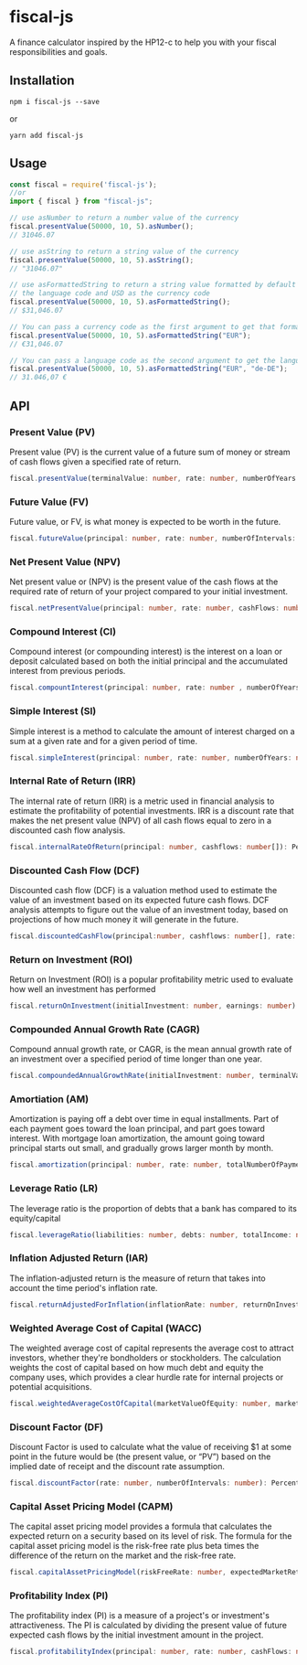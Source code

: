 # fiscal-js
A finance calculator inspired by the HP12-c to help you with your fiscal responsibilities and goals.

## Installation
```
npm i fiscal-js --save
```
or
```
yarn add fiscal-js
```

## Usage
```ts
const fiscal = require('fiscal-js');
//or
import { fiscal } from "fiscal-js";

// use asNumber to return a number value of the currency
fiscal.presentValue(50000, 10, 5).asNumber();
// 31046.07

// use asString to return a string value of the currency
fiscal.presentValue(50000, 10, 5).asString();
// "31046.07"

// use asFormattedString to return a string value formatted by default with en-US as
// the language code and USD as the currency code
fiscal.presentValue(50000, 10, 5).asFormattedString();
// $31,046.07

// You can pass a currency code as the first argument to get that format in currency
fiscal.presentValue(50000, 10, 5).asFormattedString("EUR");
// €31,046.07

// You can pass a language code as the second argument to get the language format included with the currency
fiscal.presentValue(50000, 10, 5).asFormattedString("EUR", "de-DE");
// 31.046,07 €
```

## API

### Present Value (PV)
Present value (PV) is the current value of a future sum of money or stream of cash flows given a specified rate of return.

```ts
fiscal.presentValue(terminalValue: number, rate: number, numberOfYears: number): Currency
```

### Future Value (FV)
Future value, or FV, is what money is expected to be worth in the future.
```ts
fiscal.futureValue(principal: number, rate: number, numberOfIntervals: number): Currency
```

### Net Present Value (NPV)
Net present value or (NPV) is the present value of the cash flows at the required rate of return of your project compared to your initial investment.
```ts
fiscal.netPresentValue(principal: number, rate: number, cashFlows: number[]): Currency
```

### Compound Interest (CI)
Compound interest (or compounding interest) is the interest on a loan or deposit calculated based on both the initial principal and the accumulated interest from previous periods.
```ts
fiscal.compountInterest(principal: number, rate: number , numberOfYears: number): Percent
```

### Simple Interest (SI)
Simple interest is a method to calculate the amount of interest charged on a sum at a given rate and for a given period of time.
```ts
fiscal.simpleInterest(principal: number, rate: number, numberOfYears: number): Percent
```

### Internal Rate of Return (IRR)
The internal rate of return (IRR) is a metric used in financial analysis to estimate the profitability of potential investments. IRR is a discount rate that makes the net present value (NPV) of all cash flows equal to zero in a discounted cash flow analysis.
```ts
fiscal.internalRateOfReturn(principal: number, cashflows: number[]): Percent
```

### Discounted Cash Flow (DCF)
Discounted cash flow (DCF) is a valuation method used to estimate the value of an investment based on its expected future cash flows. DCF analysis attempts to figure out the value of an investment today, based on projections of how much money it will generate in the future.
```ts
fiscal.discountedCashFlow(principal:number, cashflows: number[], rate: number): Currency
```

### Return on Investment (ROI)
Return on Investment (ROI) is a popular profitability metric used to evaluate how well an investment has performed
```ts
fiscal.returnOnInvestment(initialInvestment: number, earnings: number): Percent
```

### Compounded Annual Growth Rate (CAGR)
Compound annual growth rate, or CAGR, is the mean annual growth rate of an investment over a specified period of time longer than one year.
```ts
fiscal.compoundedAnnualGrowthRate(initialInvestment: number, terminalValue: number, numberOfYears: number): Percent
```

### Amortiation (AM)
Amortization is paying off a debt over time in equal installments. Part of each payment goes toward the loan principal, and part goes toward interest. With mortgage loan amortization, the amount going toward principal starts out small, and gradually grows larger month by month.
```ts
fiscal.amortization(principal: number, rate: number, totalNumberOfPayments: number, intervalInMonths: boolean = false, includeInitialPayment: boolean = false): Currency
```

### Leverage Ratio (LR)
The leverage ratio is the proportion of debts that a bank has compared to its equity/capital
```ts
fiscal.leverageRatio(liabilities: number, debts: number, totalIncome: number): number
```

### Inflation Adjusted Return (IAR)
The inflation-adjusted return is the measure of return that takes into account the time period's inflation rate.
```ts
fiscal.returnAdjustedForInflation(inflationRate: number, returnOnInvestment: number): Percent
```


### Weighted Average Cost of Capital (WACC)
The weighted average cost of capital represents the average cost to attract investors, whether they're bondholders or stockholders. The calculation weights the cost of capital based on how much debt and equity the company uses, which provides a clear hurdle rate for internal projects or potential acquisitions.
```ts
fiscal.weightedAverageCostOfCapital(marketValueOfEquity: number, marketValueOfDebt: number, costOfEquity: number, costOfDebt: number, corporateTaxRate: number): Currency
```

### Discount Factor (DF)
Discount Factor is used to calculate what the value of receiving $1 at some point in the future would be (the present value, or “PV”) based on the implied date of receipt and the discount rate assumption.
```ts
fiscal.discountFactor(rate: number, numberOfIntervals: number): Percent
```

### Capital Asset Pricing Model (CAPM)
The capital asset pricing model provides a formula that calculates the expected return on a security based on its level of risk. The formula for the capital asset pricing model is the risk-free rate plus beta times the difference of the return on the market and the risk-free rate.
```ts
fiscal.capitalAssetPricingModel(riskFreeRate: number, expectedMarketReturn: number, beta: number): Percent
```

### Profitability Index (PI)
The profitability index (PI) is a measure of a project's or investment's attractiveness. The PI is calculated by dividing the present value of future expected cash flows by the initial investment amount in the project.
```ts
fiscal.profitabilityIndex(principal: number, rate: number, cashFlows: number[]): number
```
